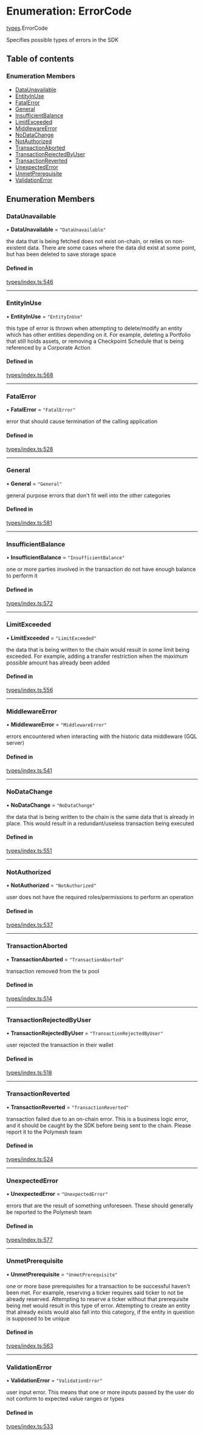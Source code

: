 # Enumeration: ErrorCode

[types](../wiki/types).ErrorCode

Specifies possible types of errors in the SDK

## Table of contents

### Enumeration Members

- [DataUnavailable](../wiki/types.ErrorCode#dataunavailable)
- [EntityInUse](../wiki/types.ErrorCode#entityinuse)
- [FatalError](../wiki/types.ErrorCode#fatalerror)
- [General](../wiki/types.ErrorCode#general)
- [InsufficientBalance](../wiki/types.ErrorCode#insufficientbalance)
- [LimitExceeded](../wiki/types.ErrorCode#limitexceeded)
- [MiddlewareError](../wiki/types.ErrorCode#middlewareerror)
- [NoDataChange](../wiki/types.ErrorCode#nodatachange)
- [NotAuthorized](../wiki/types.ErrorCode#notauthorized)
- [TransactionAborted](../wiki/types.ErrorCode#transactionaborted)
- [TransactionRejectedByUser](../wiki/types.ErrorCode#transactionrejectedbyuser)
- [TransactionReverted](../wiki/types.ErrorCode#transactionreverted)
- [UnexpectedError](../wiki/types.ErrorCode#unexpectederror)
- [UnmetPrerequisite](../wiki/types.ErrorCode#unmetprerequisite)
- [ValidationError](../wiki/types.ErrorCode#validationerror)

## Enumeration Members

### DataUnavailable

• **DataUnavailable** = ``"DataUnavailable"``

the data that is being fetched does not exist on-chain, or relies on non-existent data. There are
  some cases where the data did exist at some point, but has been deleted to save storage space

#### Defined in

[types/index.ts:546](https://github.com/PolymeshAssociation/polymesh-sdk/blob/e978aefd/src/types/index.ts#L546)

___

### EntityInUse

• **EntityInUse** = ``"EntityInUse"``

this type of error is thrown when attempting to delete/modify an entity which has other entities depending on it. For example, deleting
  a Portfolio that still holds assets, or removing a Checkpoint Schedule that is being referenced by a Corporate Action

#### Defined in

[types/index.ts:568](https://github.com/PolymeshAssociation/polymesh-sdk/blob/e978aefd/src/types/index.ts#L568)

___

### FatalError

• **FatalError** = ``"FatalError"``

error that should cause termination of the calling application

#### Defined in

[types/index.ts:528](https://github.com/PolymeshAssociation/polymesh-sdk/blob/e978aefd/src/types/index.ts#L528)

___

### General

• **General** = ``"General"``

general purpose errors that don't fit well into the other categories

#### Defined in

[types/index.ts:581](https://github.com/PolymeshAssociation/polymesh-sdk/blob/e978aefd/src/types/index.ts#L581)

___

### InsufficientBalance

• **InsufficientBalance** = ``"InsufficientBalance"``

one or more parties involved in the transaction do not have enough balance to perform it

#### Defined in

[types/index.ts:572](https://github.com/PolymeshAssociation/polymesh-sdk/blob/e978aefd/src/types/index.ts#L572)

___

### LimitExceeded

• **LimitExceeded** = ``"LimitExceeded"``

the data that is being written to the chain would result in some limit being exceeded. For example, adding a transfer
  restriction when the maximum possible amount has already been added

#### Defined in

[types/index.ts:556](https://github.com/PolymeshAssociation/polymesh-sdk/blob/e978aefd/src/types/index.ts#L556)

___

### MiddlewareError

• **MiddlewareError** = ``"MiddlewareError"``

errors encountered when interacting with the historic data middleware (GQL server)

#### Defined in

[types/index.ts:541](https://github.com/PolymeshAssociation/polymesh-sdk/blob/e978aefd/src/types/index.ts#L541)

___

### NoDataChange

• **NoDataChange** = ``"NoDataChange"``

the data that is being written to the chain is the same data that is already in place. This would result
  in a redundant/useless transaction being executed

#### Defined in

[types/index.ts:551](https://github.com/PolymeshAssociation/polymesh-sdk/blob/e978aefd/src/types/index.ts#L551)

___

### NotAuthorized

• **NotAuthorized** = ``"NotAuthorized"``

user does not have the required roles/permissions to perform an operation

#### Defined in

[types/index.ts:537](https://github.com/PolymeshAssociation/polymesh-sdk/blob/e978aefd/src/types/index.ts#L537)

___

### TransactionAborted

• **TransactionAborted** = ``"TransactionAborted"``

transaction removed from the tx pool

#### Defined in

[types/index.ts:514](https://github.com/PolymeshAssociation/polymesh-sdk/blob/e978aefd/src/types/index.ts#L514)

___

### TransactionRejectedByUser

• **TransactionRejectedByUser** = ``"TransactionRejectedByUser"``

user rejected the transaction in their wallet

#### Defined in

[types/index.ts:518](https://github.com/PolymeshAssociation/polymesh-sdk/blob/e978aefd/src/types/index.ts#L518)

___

### TransactionReverted

• **TransactionReverted** = ``"TransactionReverted"``

transaction failed due to an on-chain error. This is a business logic error,
  and it should be caught by the SDK before being sent to the chain.
  Please report it to the Polymesh team

#### Defined in

[types/index.ts:524](https://github.com/PolymeshAssociation/polymesh-sdk/blob/e978aefd/src/types/index.ts#L524)

___

### UnexpectedError

• **UnexpectedError** = ``"UnexpectedError"``

errors that are the result of something unforeseen.
  These should generally be reported to the Polymesh team

#### Defined in

[types/index.ts:577](https://github.com/PolymeshAssociation/polymesh-sdk/blob/e978aefd/src/types/index.ts#L577)

___

### UnmetPrerequisite

• **UnmetPrerequisite** = ``"UnmetPrerequisite"``

one or more base prerequisites for a transaction to be successful haven't been met. For example, reserving a ticker requires
  said ticker to not be already reserved. Attempting to reserve a ticker without that prerequisite being met would result in this
  type of error. Attempting to create an entity that already exists would also fall into this category,
  if the entity in question is supposed to be unique

#### Defined in

[types/index.ts:563](https://github.com/PolymeshAssociation/polymesh-sdk/blob/e978aefd/src/types/index.ts#L563)

___

### ValidationError

• **ValidationError** = ``"ValidationError"``

user input error. This means that one or more inputs passed by the user
  do not conform to expected value ranges or types

#### Defined in

[types/index.ts:533](https://github.com/PolymeshAssociation/polymesh-sdk/blob/e978aefd/src/types/index.ts#L533)
